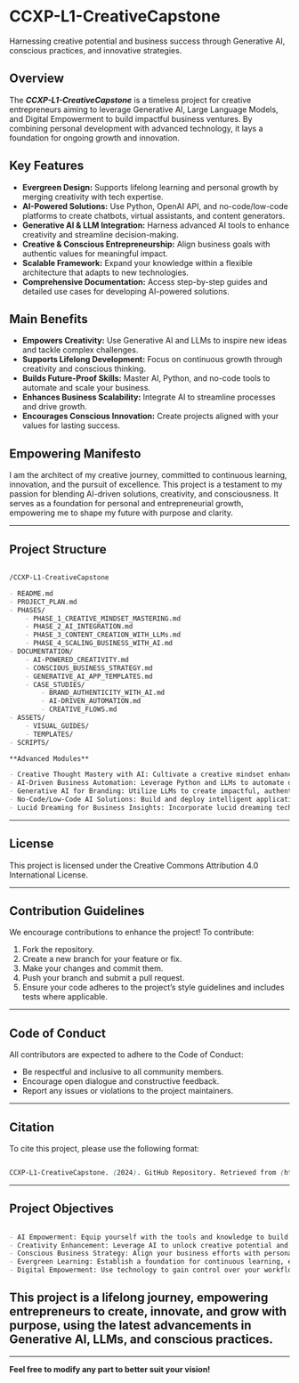 # CCXP-L1-CreativeCapstone
Harnessing creative potential and business success through Generative AI, conscious practices, and innovative strategies.

## Overview

The ***CCXP-L1-CreativeCapstone*** is a timeless project for creative entrepreneurs aiming to leverage Generative AI, Large Language Models, and Digital Empowerment to build impactful business ventures. By combining personal development with advanced technology, it lays a foundation for ongoing growth and innovation.

## Key Features

- **Evergreen Design:** Supports lifelong learning and personal growth by merging creativity with tech expertise.
- **AI-Powered Solutions:** Use Python, OpenAI API, and no-code/low-code platforms to create chatbots, virtual assistants, and content generators.
- **Generative AI & LLM Integration:** Harness advanced AI tools to enhance creativity and streamline decision-making.
- **Creative & Conscious Entrepreneurship:** Align business goals with authentic values for meaningful impact.
- **Scalable Framework:** Expand your knowledge within a flexible architecture that adapts to new technologies.
- **Comprehensive Documentation:** Access step-by-step guides and detailed use cases for developing AI-powered solutions.


## Main Benefits

- **Empowers Creativity:** Use Generative AI and LLMs to inspire new ideas and tackle complex challenges.
- **Supports Lifelong Development:** Focus on continuous growth through creativity and conscious thinking.
- **Builds Future-Proof Skills:** Master AI, Python, and no-code tools to automate and scale your business.
- **Enhances Business Scalability:** Integrate AI to streamline processes and drive growth.
- **Encourages Conscious Innovation:** Create projects aligned with your values for lasting success.


## Empowering Manifesto

I am the architect of my creative journey, committed to continuous learning, innovation, and the pursuit of excellence. This project is a testament to my passion for blending AI-driven solutions, creativity, and consciousness. It serves as a foundation for personal and entrepreneurial growth, empowering me to shape my future with purpose and clarity.


---

## Project Structure

```markdown

/CCXP-L1-CreativeCapstone

- README.md
- PROJECT_PLAN.md
- PHASES/
    - PHASE_1_CREATIVE_MINDSET_MASTERING.md
    - PHASE_2_AI_INTEGRATION.md
    - PHASE_3_CONTENT_CREATION_WITH_LLMs.md
    - PHASE_4_SCALING_BUSINESS_WITH_AI.md
- DOCUMENTATION/
    - AI-POWERED_CREATIVITY.md
    - CONSCIOUS_BUSINESS_STRATEGY.md
    - GENERATIVE_AI_APP_TEMPLATES.md
    - CASE_STUDIES/
        - BRAND_AUTHENTICITY_WITH_AI.md
        - AI-DRIVEN_AUTOMATION.md
        - CREATIVE_FLOWS.md
- ASSETS/
    - VISUAL_GUIDES/
    - TEMPLATES/
- SCRIPTS/

**Advanced Modules**

- Creative Thought Mastery with AI: Cultivate a creative mindset enhanced by Generative AI tools and techniques.
- AI-Driven Business Automation: Leverage Python and LLMs to automate daily business operations and optimize workflows.
- Generative AI for Branding: Utilize LLMs to create impactful, authentic content for marketing and branding purposes.
- No-Code/Low-Code AI Solutions: Build and deploy intelligent applications like virtual assistants without extensive coding knowledge.
- Lucid Dreaming for Business Insights: Incorporate lucid dreaming techniques into your business strategy, supported by AI tools for deeper insights.

```
---

## License

This project is licensed under the Creative Commons Attribution 4.0 International License.

---

## Contribution Guidelines

We encourage contributions to enhance the project! To contribute:

1. Fork the repository.
2. Create a new branch for your feature or fix.
3. Make your changes and commit them.
4. Push your branch and submit a pull request.
5. Ensure your code adheres to the project’s style guidelines and includes tests where applicable.

---

## Code of Conduct

All contributors are expected to adhere to the Code of Conduct:

- Be respectful and inclusive to all community members.
- Encourage open dialogue and constructive feedback.
- Report any issues or violations to the project maintainers.

---

## Citation

To cite this project, please use the following format:

```css

CCXP-L1-CreativeCapstone. (2024). GitHub Repository. Retrieved from (https://github.com/Vewiser)

```
---


## Project Objectives

```markdown

- AI Empowerment: Equip yourself with the tools and knowledge to build intelligent, scalable solutions with Generative AI and LLMs.
- Creativity Enhancement: Leverage AI to unlock creative potential and deliver innovative solutions across various industries.
- Conscious Business Strategy: Align your business efforts with personal values, fostering authenticity and long-term growth.
- Evergreen Learning: Establish a foundation for continuous learning, ensuring you stay relevant as technologies evolve.
- Digital Empowerment: Use technology to gain control over your workflow, streamline operations, and enhance both personal and professional development.

```

## This project is a lifelong journey, empowering entrepreneurs to create, innovate, and grow with purpose, using the latest advancements in Generative AI, LLMs, and conscious practices.

---

**Feel free to modify any part to better suit your vision!**
